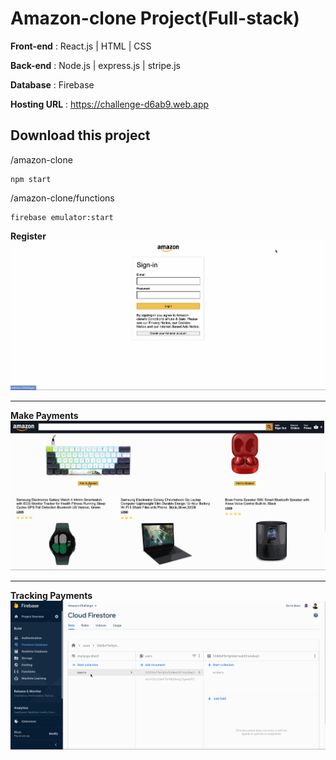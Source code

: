 # Amazon-clone Project(Full-stack)
**Front-end** : React.js | HTML | CSS

**Back-end** : Node.js | express.js | stripe.js

**Database** : Firebase

**Hosting URL** : https://challenge-d6ab9.web.app

## Download this project
/amazon-clone
```
npm start 
```
/amazon-clone/functions
```
firebase emulator:start
```
**Register**
<img src ="./amazon_shot_1.gif">

---

**Make Payments**
<img src ="./amazon_shot_2.gif">

---

**Tracking Payments**
<img src ="./amazon_shot_3.gif">
